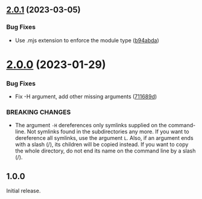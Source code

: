 ## [2.0.1](https://github.com/prantlf/cp.js/compare/v2.0.0...v2.0.1) (2023-03-05)


### Bug Fixes

* Use .mjs extension to enforce the module type ([b94abda](https://github.com/prantlf/cp.js/commit/b94abdaa6cf86ef082da058c1f27949e44d0b3a5))

# [2.0.0](https://github.com/prantlf/cp.js/compare/v1.0.0...v2.0.0) (2023-01-29)


### Bug Fixes

* Fix -H argument, add other missing arguments ([711689d](https://github.com/prantlf/cp.js/commit/711689de3e457407bab378c5e7621d43c8352216))


### BREAKING CHANGES

* The argument `-H` dereferences only symlinks supplied on the command-line. Not symlinks found in the subdirectories any more. If you want to dereference all symlinks, use the argument `L`. Also, if an argument ends with a slash (/), its children will be copied instead. If you want to copy the whole directory, do not end its name on the command line by a slash (/).

## 1.0.0

Initial release.
